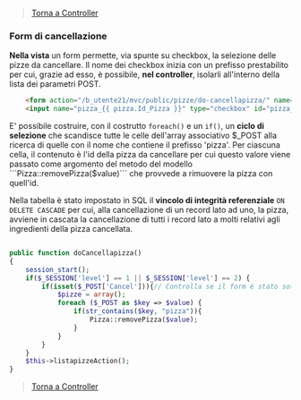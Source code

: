 
>[Torna a Controller](controller.md) 

### **Form di cancellazione**

**Nella vista** un form permette, via spunte su checkbox, la selezione delle pizze da cancellare.  Il nome dei checkbox inizia con un prefisso prestabilito per cui, grazie ad esso, è possibile, **nel controller**, isolarli all'interno della lista dei parametri POST.
```HTML
    <form action="/b_utente21/mvc/public/pizze/do-cancellapizza/" name="Pizze_cancel" method="post">
    <input name="pizza_{{ pizza.Id_Pizza }}" type="checkbox" id="pizza_{{ pizza.Id_Pizza }}" value="{{ pizza.Id_Pizza }}">
```
E' possibile costruire, con il costrutto ```foreach()``` e un ```if()```, un **ciclo di selezione** che scandisce tutte le celle dell'array associativo $_POST alla ricerca di quelle con il nome che contiene il prefisso 'pizza'. Per ciascuna cella, il contenuto è l'id della pizza da cancellare per cui questo valore viene passato come argomento del metodo del modello ```Pizza::removePizza($value)``` che provvede a rimuovere la pizza con quell'id. 

Nella tabella è stato impostato in SQL il **vincolo di integrità referenziale** ```ON DELETE CASCADE``` per cui, alla cancellazione di un record lato ad uno, la pizza, avviene in cascata la cancellazione di tutti i record lato a molti relativi agli ingredienti della pizza cancellata.

```PHP

public function doCancellapizza()
{
    session_start();
    if($_SESSION['level'] == 1 || $_SESSION['level'] == 2) {
        if(isset($_POST['Cancel'])){// Controlla se il form è stato sottomesso
            $pizze = array();
            foreach ($_POST as $key => $value) {
                if(str_contains($key, "pizza")){
                    Pizza::removePizza($value);
                }
            }
        }
    }
    $this->listapizzeAction();
}
```



>[Torna a Controller](controller.md) 
